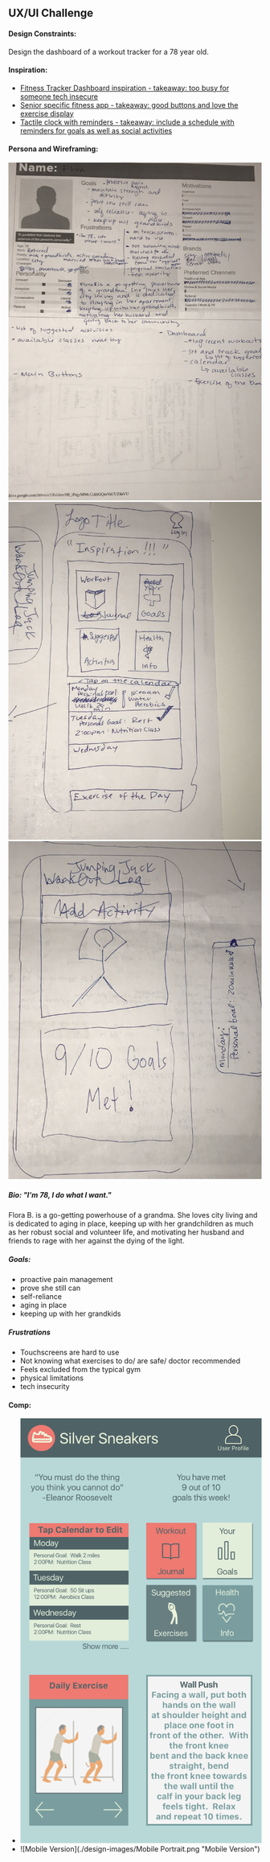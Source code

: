 ## UX/UI Challenge

#### Design Constraints: 
Design the dashboard of a workout tracker for a 78 year old.

#### Inspiration:
* [Fitness Tracker Dashboard inspiration - takeaway: too busy for someone tech insecure](https://www.behance.net/gallery/51587483/MAA-Fitness-App-Interaction-Design)
* [Senior specific fitness app - takeaway: good buttons and love the exercise display](https://play.google.com/store/apps/details?id=com.ebmacs.dailyseniorfitnessexcercise&hl=en)
* [Tactile clock with reminders - takeaway: include a schedule with reminders for goals as well as social activities](https://www.behance.net/gallery/52030451/ROVA-An-interactive-clock-for-the-elderly)

#### Persona and Wireframing:
![Pictures of persona](./design-images/IMG_0349.jpg)
![Pictures of wireframing](./design-images/IMG_0350.jpg)
![Pictures of wireframing](./design-images/IMG_0351.jpg)

##### Bio: "I'm 78, I do what I want."
Flora B. is a go-getting powerhouse of a grandma. She loves city living and is dedicated to aging in place, keeping up with her grandchildren as much as her robust social and volunteer life, and motivating her husband and friends to rage with her against the dying of the light.

##### Goals:
* proactive pain management
* prove she still can
* self-reliance 
* aging in place
* keeping up with her grandkids

##### Frustrations
* Touchscreens are hard to use
* Not knowing what exercises to do/ are safe/ doctor recommended
* Feels excluded from the typical gym
* physical limitations
* tech insecurity

#### Comp:
* ![Desktop Version](./design-images/Desktop.png "Desktop Version")
* ![Mobile Version](./design-images/Mobile Portrait.png "Mobile Version")

